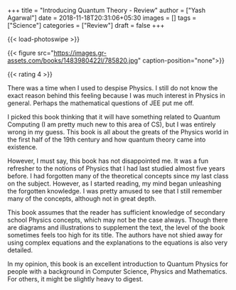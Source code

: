 +++
title = "Introducing Quantum Theory - Review"
author = ["Yash Agarwal"]
date = 2018-11-18T20:31:06+05:30
images = []
tags = ["Science"]
categories = ["Review"]
draft = false
+++

{{< load-photoswipe >}}

{{< figure src="https://images.gr-assets.com/books/1483980422l/785820.jpg" caption-position="none">}}

{{< rating 4 >}}

There was a time when I used to despise Physics. I still do not know the exact reason behind this feeling because I was much interest in Physics in general. Perhaps the mathematical questions of JEE put me off.

I picked this book thinking that it will have something related to Quantum Computing (I am pretty much new to this area of CS), but I was entirely wrong in my guess. This book is all about the greats of the Physics world in the first half of the 19th century and how quantum theory came into existence.

However, I must say, this book has not disappointed me. It was a fun refresher to the notions of Physics that I had last studied almost five years before. I had forgotten many of the theoretical concepts since my last class on the subject. However, as I started reading, my mind began unleashing the forgotten knowledge. I was pretty amused to see that I still remember many of the concepts, although not in great depth.

This book assumes that the reader has sufficient knowledge of secondary school Physics concepts, which may not be the case always. Though there are diagrams and illustrations to supplement the text, the level of the book sometimes feels too high for its title. The authors have not shied away for using complex equations and the explanations to the equations is also very detailed.

In my opinion, this book is an excellent introduction to Quantum Physics for people with a background in Computer Science, Physics and Mathematics. For others, it might be slightly heavy to digest.